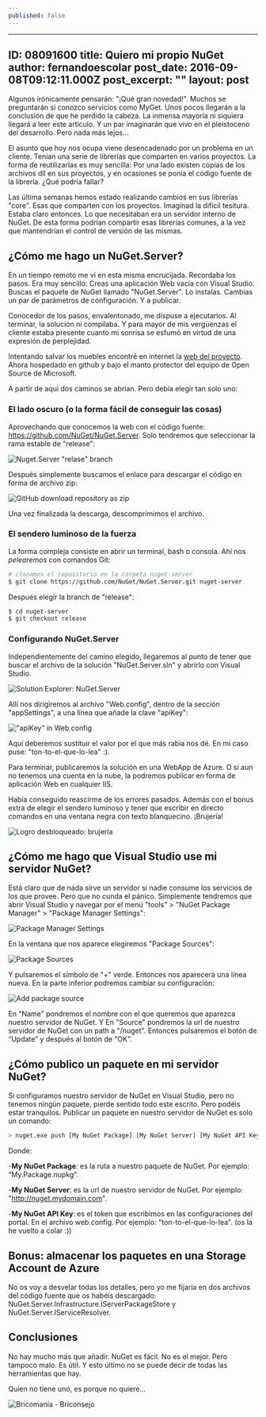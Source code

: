 ```yaml
---
published: false
---
```

---
ID: 08091600
title: Quiero mi propio NuGet
author: fernandoescolar
post_date: 2016-09-08T09:12:11.000Z
post_excerpt: ""
layout: post
---
Algunos irónicamente pensarán: "¡Qué gran novedad!". Muchos se preguntarán si conozco servicios como MyGet. Unos pocos llegarán a la conclusión de que he perdido la cabeza. La inmensa mayoría ni siquiera llegará a leer este artículo. Y un par imaginarán que vivo en el pleistoceno del desarrollo. Pero nada más lejos...
<!--break-->

El asunto que hoy nos ocupa viene desencadenado por un problema en un cliente. Tenían una serie de librerías que comparten en varios proyectos. La forma de reutilizarlas es muy sencilla: Por una lado existen copias de los archivos dll en sus proyectos, y en ocasiones se ponía el código fuente de la librería. ¿Qué podría fallar? 

Las última semanas hemos estado realizando cambios en sus librerías "core". Esas que comparten con los proyectos. Imaginad la difícil tesitura. Estaba claro entonces. Lo que necesitaban era un servidor interno de NuGet. De esta forma podrían compartir esas librerías comunes, a la vez que mantendrían el control de versión de las mismas.

## ¿Cómo me hago un NuGet.Server?
En un tiempo remoto me vi en esta misma encrucijada. Recordaba los pasos. Era muy sencillo: Creas una aplicación Web vacía con Visual Studio. Buscas el paquete de NuGet llamado "NuGet.Server". Lo instalas. Cambias un par de parámetros de configuración. Y a publicar.

Conocedor de los pasos, envalentonado, me dispuse a ejecutarlos. Al terminar, la solución ni compilaba. Y para mayor de mis vergüenzas el cliente estaba presente cuanto mi sonrisa se esfumó en virtud de una expresión de perplejidad.

Intentando salvar los muebles encontré en internet la [web del proyecto](https://github.com/NuGet/NuGet.Server "NuGet.Server on GitHub"). Ahora hospedado en github y bajo el manto protector del equipo de Open Source de Microsoft.

A partir de aquí dos caminos se abrian. Pero debía elegir tan solo uno:

### El lado oscuro (o la forma fácil de conseguir las cosas)
Aprovechando que conocemos la web con el código fuente: https://github.com/NuGet/NuGet.Server. Solo tendremos que seleccionar la rama estable de "release":

![Nuget.Server "relase" branch]({{site.baseurl}}/public/uploads/2016/09/github-nuget-1.png)

Después simplemente buscamos el enlace para descargar el código en forma de archivo zip:

![GitHub download repository as zip]({{site.baseurl}}/public/uploads/2016/09/github-nuget-2.png)

Una vez finalizada la descarga, descomprimimos el archivo.

### El sendero luminoso de la fuerza
La forma compleja consiste en abrir un terminal, bash o consola. Ahí nos _pelearemos_ con comandos Git:

```bash
# clonamos el repositorio en la carpeta nuget-server
$ git clone https://github.com/NuGet/NuGet.Server.git nuget-server
```

Después elegir la branch de "release":

```bash
$ cd nuget-server
$ git checkout release
```

### Configurando NuGet.Server
Independientemente del camino elegido, llegaremos al punto de tener que buscar el archivo de la solución "NuGet.Server.sln" y abrirlo con Visual Studio.

![Solution Explorer: NuGet.Server]({{site.baseurl}}/public/uploads/2016/09/vs-nuget-1.png)

Allí nos dirigiremos al archivo "Web.config", dentro de la sección "appSettings", a una línea que añade la clave "apiKey":

!["apiKey" in Web.config]({{site.baseurl}}/public/uploads/2016/09/vs-nuget-2.png)

Aquí deberemos sustituir el valor por el que más rabia nos dé. En mi caso puse: "ton-to-el-que-lo-lea" :).

Para terminar, publicaremos la solución en una WebApp de Azure. O si aun no tenemos una cuenta en la nube, la podremos publicar en forma de aplicación Web en cualquier IIS.

Había conseguido reascirme de los errores pasados. Además con el bonus extra de elegir el sendero luminoso y tener que escribir en directo comandos en una ventana negra con texto blanquecino. ¡Brujería!

![Logro desbloqueado: brujería]({{site.baseurl}}/public/uploads/2016/09/Fernando+ha+usado+brujería.gif)

## ¿Cómo me hago que Visual Studio use mi servidor NuGet?
Está claro que de nada sirve un servidor si nadie consume los servicios de los que provee. Pero que no cunda el pánico. Simplemente tendremos que abrir Visual Studio y navegar por el menú "tools" > "NuGet Package Manager" > "Package Manager Settings":

![Package Manager Settings]({{site.baseurl}}/public/uploads/2016/09/vs-add-nuget-server-1.png)

En la ventana que nos aparece elegiremos "Package Sources":

![Package Sources]({{site.baseurl}}/public/uploads/2016/09/vs-add-nuget-server-2.png)

Y pulsaremos el símbolo de "+" verde. Entonces nos aparecerá una línea nueva. En la parte inferior podremos cambiar su configuración:

![Add package source]({{site.baseurl}}/public/uploads/2016/09/vs-add-nuget-server-3.png)

En "Name" pondremos el nombre con el que queremos que aparezca nuestro servidor de NuGet. Y En "Source" pondremos la url de nuestro servidor de NuGet con un path a "/nuget".
Entonces pulsaremos el botón de “Update” y después al botón de "OK".

## ¿Cómo publico un paquete en mi servidor NuGet?
Si configuramos nuestro servidor de NuGet en Visual Studio, pero no tenemos ningún paquete, pierde sentido todo este escrito. Pero podéis estar tranquilos. Publicar un paquete en nuestro servidor de NuGet es solo un comando:

```bash
> nuget.exe push [My NuGet Package] [My NuGet Server] [My NuGet API Key]
```

Donde:

-**My NuGet Package**: es la ruta a nuestro paquete de NuGet. Por ejemplo: “My.Package.nupkg”.

-**My NuGet Server**: es la url de nuestro servidor de NuGet. Por ejemplo: "http://nuget.mydomain.com".

-**My NuGet API Key**: es el token que escribimos en las configuraciones del portal. En el archivo web.config. Por ejemplo: "ton-to-el-que-lo-lea". (os la he vuelto a colar :))

## Bonus: almacenar los paquetes en una Storage Account de Azure
No os voy a desvelar todas los detalles, pero yo me fijaría en dos archivos del código fuente que os habéis descargado: NuGet.Server.Infrastructure.IServerPackageStore y NuGet.Server.IServiceResolver.

## Conclusiones
No hay mucho más que añadir. NuGet es fácil. No es el mejor. Pero tampoco malo. Es útil. Y esto último no se puede decir de todas las herramientas que hay.

Quien no tiene uno, es porque no quiere...


![Bricomanía - Briconsejo]({{site.baseurl}}/public/uploads/2016/09/CncpsOKXEAAZ7VC.jpg)

